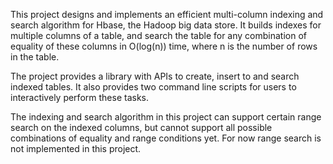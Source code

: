 This project designs and implements an efficient multi-column indexing and search algorithm for Hbase, the Hadoop big data store. It builds indexes for multiple columns of a table, and search the table for any combination of equality of these columns in O(log(n)) time, where n is the number of rows in the table.

The project provides a library with APIs to create, insert to and search indexed tables. It also provides two command line scripts for users to interactively perform these tasks.

The indexing and search algorithm in this project can support certain range search on the indexed columns, but cannot support all possible combinations of equality and range conditions yet. For now range search is not implemented in this project.
